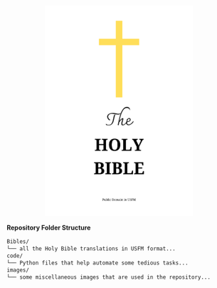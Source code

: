 <div align="center">
  <img src="./images/cover.png" alt="Bibles USFM cover" width="333"/>
</div>

**Repository Folder Structure**

```
Bibles/
└── all the Holy Bible translations in USFM format...
code/
└── Python files that help automate some tedious tasks...
images/
└── some miscellaneous images that are used in the repository...
```